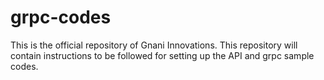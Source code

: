 # grpc-codes
This is the official repository of Gnani Innovations. This repository will contain instructions to be followed for setting up the API and grpc sample codes.
